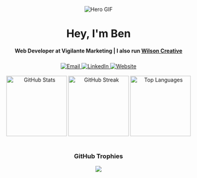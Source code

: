 <p align="center">
  <img src="https://i.imgur.com/UtEm1Xl.gif" alt="Hero GIF" />
</p>

<h1 align="center">Hey, I'm Ben</h1>
<h4 align="center">
  Web Developer at Vigilante Marketing | I also run <a href="http://wilsoncreative.ca/">Wilson Creative</a>
</h4>

<div align="center" style="margin-top: 24px;">
  <a href="mailto:ben@benmwilson.dev">
    <img src="https://img.shields.io/badge/Email-D14836?style=for-the-badge&logo=gmail&logoColor=white" alt="Email" />
  </a>
  <a href="https://www.linkedin.com/in/benmwilson/">
    <img src="https://img.shields.io/badge/LinkedIn-0077B5?style=for-the-badge&logo=linkedin&logoColor=white" alt="LinkedIn" />
  </a>
  <a href="https://benmwilson.dev">
    <img src="https://img.shields.io/website?down_color=red&down_message=offline&style=for-the-badge&up_color=green&up_message=up&url=https%3A%2F%2Fbenmwilson.dev" alt="Website" />
  </a>
</div>

<div><br></div>

<div align="center">
  <img src="https://github-readme-stats.vercel.app/api?username=benmwilson&theme=one_dark_pro&hide_border=false&include_all_commits=true&count_private=true&show_icons=true" alt="GitHub Stats" height="160" />
  <img src="https://nirzak-streak-stats.vercel.app/?user=benmwilson&theme=one_dark_pro&hide_border=false" alt="GitHub Streak" height="160" />
  <img src="https://github-readme-stats.vercel.app/api/top-langs/?username=benmwilson&theme=one_dark_pro&hide_border=false&include_all_commits=true&count_private=true&layout=compact" alt="Top Languages" height="160" />
</div>

<div><br></div>

<h3 align="center">GitHub Trophies</h3>
<div align="center">
  <img src="https://github-profile-trophy.vercel.app/?username=benmwilson&theme=one_dark_pro&no-bg=true&margin-w=4" />
</div>
